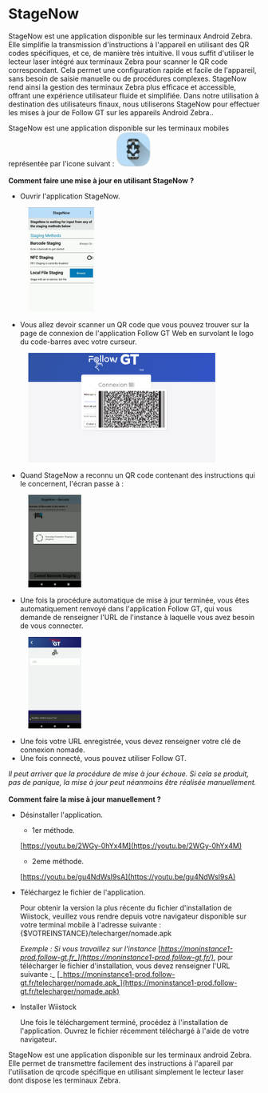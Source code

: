 # StageNow

StageNow est une application disponible sur les terminaux Android Zebra. Elle simplifie la transmission d'instructions à l'appareil en utilisant des QR codes spécifiques, et ce, de manière très intuitive. Il vous suffit d'utiliser le lecteur laser intégré aux terminaux Zebra pour scanner le QR code correspondant. Cela permet une configuration rapide et facile de l'appareil, sans besoin de saisie manuelle ou de procédures complexes. StageNow rend ainsi la gestion des terminaux Zebra plus efficace et accessible, offrant une expérience utilisateur fluide et simplifiée. Dans notre utilisation à destination des utilisateurs finaux, nous utiliserons StageNow pour effectuer les mises à jour de Follow GT sur les appareils Android Zebra..

StageNow est une application disponible sur les terminaux mobiles représentée par l'icone suivant : ![](<../.gitbook/assets/image (2) (1) (1) (1) (1) (1).png>)\
\
&#x20;**Comment faire une mise à jour en utilisant StageNow** **?**

* Ouvrir l'application StageNow.&#x20;

<figure><img src="../.gitbook/assets/image (2) (1) (1) (1) (1) (1) (1).png" alt="" width="132"><figcaption></figcaption></figure>

* Vous allez devoir scanner un QR code que vous pouvez trouver sur la page de connexion de l'application Follow GT Web en survolant le logo du code-barres avec votre curseur.

<figure><img src="../.gitbook/assets/image (1) (1) (1) (1) (1) (1) (1) (1) (1) (1) (1) (1).png" alt="" width="375"><figcaption></figcaption></figure>

* Quand StageNow a reconnu un QR code contenant des instructions qui le concernent, l'écran passe à :

<figure><img src="../.gitbook/assets/image (3) (1) (1) (1) (1).png" alt="" width="106"><figcaption></figcaption></figure>

* Une fois la procédure automatique de mise à jour terminée, vous êtes automatiquement renvoyé dans l'application Follow GT, qui vous demande de renseigner l'URL de l'instance à laquelle vous avez besoin de vous connecter.

<figure><img src="../.gitbook/assets/image (4) (1) (1) (1).png" alt="" width="106"><figcaption></figcaption></figure>

* Une fois votre URL enregistrée, vous devez renseigner votre clé de connexion nomade.
* Une fois connecté, vous pouvez utiliser Follow GT.

_Il peut arriver que la procédure de mise à jour échoue. Si cela se produit, pas de panique, la mise à jour peut néanmoins être réalisée manuellement._\
\
**Comment faire la mise à jour manuellement ?**

*   Désinstaller l'application.&#x20;

    * 1er méthode.

    [https://youtu.be/2WGy-0hYx4M](https://youtu.be/2WGy-0hYx4M)

    * 2eme méthode.

    [https://youtu.be/gu4NdWsI9sA](https://youtu.be/gu4NdWsI9sA)



*   Téléchargez le fichier de l'application.

    Pour obtenir la version la plus récente du fichier d'installation de Wiistock, veuillez vous rendre depuis votre navigateur disponible sur votre terminal mobile à l'adresse suivante : {$VOTREINSTANCE}/telecharger/nomade.apk

    _Exemple : Si vous travaillez sur l'instance_ [_https://moninstance1-prod.follow-gt.fr_](https://moninstance1-prod.follow-gt.fr/)_, pour télécharger le fichier d'installation, vous devez renseigner l'URL suivante :_ [_https://moninstance1-prod.follow-gt.fr/telecharger/nomade.apk_](https://moninstance1-prod.follow-gt.fr/telecharger/nomade.apk)



*   Installer Wiistock

    Une fois le téléchargement terminé, procédez à l'installation de l'application. Ouvrez le fichier récemment téléchargé à l'aide de votre navigateur.



StageNow est une application disponible sur les terminaux android Zebra. Elle permet de transmettre facilement des instructions à l'apareil par l'utilisation de qrcode spécifique en utilisant simplement le lecteur laser dont dispose les terminaux Zebra.

